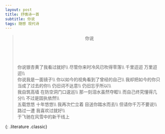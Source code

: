 ```yaml
---
layout: post
title: 抒情诗一首
subtitle: 你说
tags: 随想 现代诗
---
```


> <header>你说</header>
> <br>
> 你说银杏黄了我看过就好\\
> 尽管你来时冷风已吹得零落\\
> 千里迢迢 万里迢迢\\
> <br>
> 你说我是一面镜子\\
> 你以如今的视角看到了曾经的自己\\
> 我却把如今的你只当成了过去的你\\
> 仍旧词不达意\\
> 仍旧忘乎所以\\
> <br>
> 我自筑高墙 在防空洞门口逡巡\\
> 那一刻泪水虽然夺眶\\
> 而自己终究懂得几分\\
> 不过是固执依然\\
> <br>
> 五载悠悠 十年悠悠\\
> 我再次伫立着 目送你踏水而去\\
> 但请你千万不要说\\
> 路过一遭 我喜欢过就好\\
> <br>
> <footer>于飞驰在风雪中的新干线上</footer>
{: .literature .classic}
